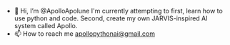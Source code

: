- 👋 Hi, I’m @ApolloApolune
I'm currently attempting to first, learn how to use python and code. Second, create my own JARVIS-inspired AI system called Apollo. 
- 📫 How to reach me apollopythonai@gmail.com
